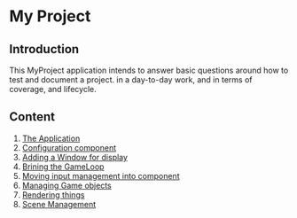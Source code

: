 # My Project

## Introduction

This MyProject application intends to answer basic questions around how to test and document a project.
in a day-to-day work, and in terms of coverage, and lifecycle.


## Content

1. [The Application](01-the_application.md)
2. [Configuration component](02-configuration_component.md)
3. [Adding a Window for display](03-display_window.md)
4. [Brining the GameLoop](04-delegate_gameloop.md)
5. [Moving input management into component](05-input_handler.md)
6. [Managing Game objects](06-manage_game_object.md)
7. [Rendering things](07-create_renderer.md)
8. [Scene Management](08-scene_management.md)
